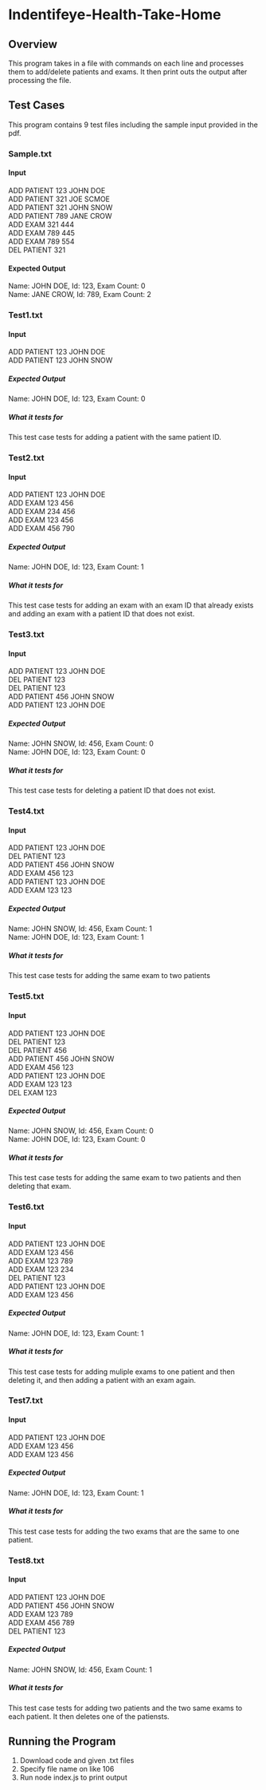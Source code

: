 # Indentifeye-Health-Take-Home

## Overview
This program takes in a file with commands on each line and processes them to add/delete patients and exams. It then print outs the output after processing the file.

## Test Cases
This program contains 9 test files including the sample input provided in the pdf.

### Sample.txt

#### Input
ADD PATIENT 123 JOHN DOE <br />
ADD PATIENT 321 JOE SCMOE <br />
ADD PATIENT 321 JOHN SNOW <br />
ADD PATIENT 789 JANE CROW <br />
ADD EXAM 321 444 <br />
ADD EXAM 789 445 <br />
ADD EXAM 789 554 <br />
DEL PATIENT 321 <br />

#### Expected Output
Name: JOHN DOE, Id: 123, Exam Count: 0 <br />
Name: JANE CROW, Id: 789, Exam Count: 2

### Test1.txt

#### Input
ADD PATIENT 123 JOHN DOE <br />
ADD PATIENT 123 JOHN SNOW

##### Expected Output
Name: JOHN DOE, Id: 123, Exam Count: 0

##### What it tests for
This test case tests for adding a patient with the same patient ID.



### Test2.txt

#### Input
ADD PATIENT 123 JOHN DOE <br />
ADD EXAM 123 456 <br />
ADD EXAM 234 456 <br />
ADD EXAM 123 456 <br />
ADD EXAM 456 790 <br />

##### Expected Output
Name: JOHN DOE, Id: 123, Exam Count: 1

##### What it tests for
This test case tests for adding an exam with an exam ID that already exists and adding an exam with a patient ID that does not exist.



### Test3.txt

#### Input
ADD PATIENT 123 JOHN DOE <br />
DEL PATIENT 123 <br />
DEL PATIENT 123 <br />
ADD PATIENT 456 JOHN SNOW <br />
ADD PATIENT 123 JOHN DOE <br />

##### Expected Output
Name: JOHN SNOW, Id: 456, Exam Count: 0 <br />
Name: JOHN DOE, Id: 123, Exam Count: 0 <br />

##### What it tests for
This test case tests for deleting a patient ID that does not exist.


### Test4.txt

#### Input
ADD PATIENT 123 JOHN DOE <br />
DEL PATIENT 123 <br />
ADD PATIENT 456 JOHN SNOW <br />
ADD EXAM 456 123 <br />
ADD PATIENT 123 JOHN DOE <br />
ADD EXAM 123 123 <br />
##### Expected Output
Name: JOHN SNOW, Id: 456, Exam Count: 1 <br />
Name: JOHN DOE, Id: 123, Exam Count: 1

##### What it tests for
This test case tests for adding the same exam to two patients



### Test5.txt

#### Input
ADD PATIENT 123 JOHN DOE <br />
DEL PATIENT 123 <br />
DEL PATIENT 456 <br />
ADD PATIENT 456 JOHN SNOW <br />
ADD EXAM 456 123 <br />
ADD PATIENT 123 JOHN DOE <br />
ADD EXAM 123 123 <br />
DEL EXAM 123 <br />
##### Expected Output
Name: JOHN SNOW, Id: 456, Exam Count: 0 <br />
Name: JOHN DOE, Id: 123, Exam Count: 0

##### What it tests for
This test case tests for adding the same exam to two patients and then deleting that exam.


### Test6.txt

#### Input
ADD PATIENT 123 JOHN DOE <br />
ADD EXAM 123 456 <br />
ADD EXAM 123 789 <br />
ADD EXAM 123 234 <br />
DEL PATIENT 123 <br />
ADD PATIENT 123 JOHN DOE <br />
ADD EXAM 123 456 <br />
##### Expected Output
Name: JOHN DOE, Id: 123, Exam Count: 1

##### What it tests for
This test case tests for adding muliple exams to one patient and then deleting it, and then adding a patient with an exam again.


### Test7.txt

#### Input
ADD PATIENT 123 JOHN DOE <br />
ADD EXAM 123 456 <br />
ADD EXAM 123 456 <br />

##### Expected Output
Name: JOHN DOE, Id: 123, Exam Count: 1

##### What it tests for
This test case tests for adding the two exams that are the same to one patient.


### Test8.txt

#### Input
ADD PATIENT 123 JOHN DOE <br />
ADD PATIENT 456 JOHN SNOW <br />
ADD EXAM 123 789 <br />
ADD EXAM 456 789 <br />
DEL PATIENT 123 <br />


##### Expected Output
Name: JOHN SNOW, Id: 456, Exam Count: 1

##### What it tests for
This test case tests for adding two patients and the two same exams to each patient. It then deletes one of the patiensts.




## Running the Program
1. Download code and given .txt files
2. Specify file name on like 106
3. Run node index.js to print output











